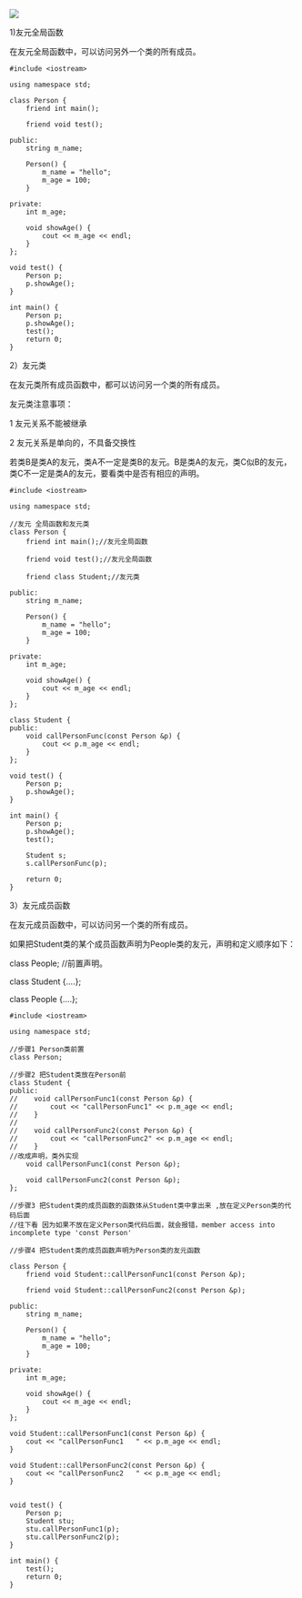 ![](https://gitee.com/hxc8/images2/raw/master/img/202407172223496.jpg)

 

1)友元全局函数

在友元全局函数中，可以访问另外一个类的所有成员。

```
#include <iostream>

using namespace std;

class Person {
    friend int main();

    friend void test();

public:
    string m_name;

    Person() {
        m_name = "hello";
        m_age = 100;
    }

private:
    int m_age;

    void showAge() {
        cout << m_age << endl;
    }
};

void test() {
    Person p;
    p.showAge();
}

int main() {
    Person p;
    p.showAge();
    test();
    return 0;
}
```

2）友元类

在友元类所有成员函数中，都可以访问另一个类的所有成员。

友元类注意事项：

1 友元关系不能被继承

2 友元关系是单向的，不具备交换性

若类B是类A的友元，类A不一定是类B的友元。B是类A的友元，类C似B的友元，类C不一定是类A的友元，要看类中是否有相应的声明。

```
#include <iostream>

using namespace std;

//友元 全局函数和友元类
class Person {
    friend int main();//友元全局函数

    friend void test();//友元全局函数

    friend class Student;//友元类

public:
    string m_name;

    Person() {
        m_name = "hello";
        m_age = 100;
    }

private:
    int m_age;

    void showAge() {
        cout << m_age << endl;
    }
};

class Student {
public:
    void callPersonFunc(const Person &p) {
        cout << p.m_age << endl;
    }
};

void test() {
    Person p;
    p.showAge();
}

int main() {
    Person p;
    p.showAge();
    test();

    Student s;
    s.callPersonFunc(p);

    return 0;
}
```

3）友元成员函数

在友元成员函数中，可以访问另一个类的所有成员。

如果把Student类的某个成员函数声明为People类的友元，声明和定义顺序如下：

class People; //前置声明。

class Student {....};

class People {....};

```
#include <iostream>

using namespace std;

//步骤1 Person类前置
class Person;

//步骤2 把Student类放在Person前
class Student {
public:
//    void callPersonFunc1(const Person &p) {
//        cout << "callPersonFunc1" << p.m_age << endl;
//    }
//
//    void callPersonFunc2(const Person &p) {
//        cout << "callPersonFunc2" << p.m_age << endl;
//    }
//改成声明，类外实现
    void callPersonFunc1(const Person &p);

    void callPersonFunc2(const Person &p);
};

//步骤3 把Student类的成员函数的函数体从Student类中拿出来 ,放在定义Person类的代码后面
//往下看 因为如果不放在定义Person类代码后面，就会报错，member access into incomplete type 'const Person'

//步骤4 把Student类的成员函数声明为Person类的友元函数

class Person {
    friend void Student::callPersonFunc1(const Person &p);

    friend void Student::callPersonFunc2(const Person &p);

public:
    string m_name;

    Person() {
        m_name = "hello";
        m_age = 100;
    }

private:
    int m_age;

    void showAge() {
        cout << m_age << endl;
    }
};

void Student::callPersonFunc1(const Person &p) {
    cout << "callPersonFunc1   " << p.m_age << endl;
}

void Student::callPersonFunc2(const Person &p) {
    cout << "callPersonFunc2   " << p.m_age << endl;
}


void test() {
    Person p;
    Student stu;
    stu.callPersonFunc1(p);
    stu.callPersonFunc2(p);
}

int main() {
    test();
    return 0;
}
```